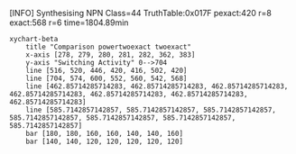 [INFO] Synthesising NPN Class=44 TruthTable:0x017F pexact:420 r=8 exact:568 r=6 time=1804.89min 

```mermaid
xychart-beta
    title "Comparison powertwoexact twoexact"
    x-axis [278, 279, 280, 281, 282, 362, 383]
    y-axis "Switching Activity" 0-->704
    line [516, 520, 446, 420, 416, 502, 420]
    line [704, 574, 600, 552, 560, 542, 568]
    line [462.85714285714283, 462.85714285714283, 462.85714285714283, 462.85714285714283, 462.85714285714283, 462.85714285714283, 462.85714285714283]
    line [585.7142857142857, 585.7142857142857, 585.7142857142857, 585.7142857142857, 585.7142857142857, 585.7142857142857, 585.7142857142857]
    bar [180, 180, 160, 160, 140, 140, 160]
    bar [140, 140, 120, 120, 120, 120, 120]
```

